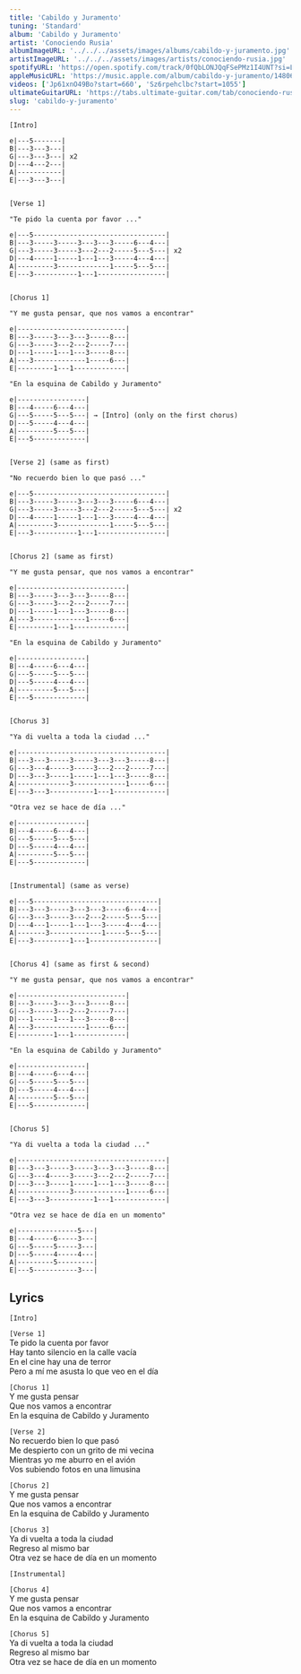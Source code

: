 ```yaml
---
title: 'Cabildo y Juramento'
tuning: 'Standard'
album: 'Cabildo y Juramento'
artist: 'Conociendo Rusia'
albumImageURL: '../../../assets/images/albums/cabildo-y-juramento.jpg'
artistImageURL: '../../../assets/images/artists/conociendo-rusia.jpg'
spotifyURL: 'https://open.spotify.com/track/0fQbLONJQqFSePMz1I4UNT?si=LvXxBhlYSe-C2yeRKiqHqw'
appleMusicURL: 'https://music.apple.com/album/cabildo-y-juramento/1480625429?i=1480625430'
videos: ['Jp61xnO49Bo?start=660', 'Sz6rpehclbc?start=1055']
ultimateGuitarURL: 'https://tabs.ultimate-guitar.com/tab/conociendo-rusia/cabildo-y-juramento-tabs-5042794'
slug: 'cabildo-y-juramento'
---
```


```
[Intro]

e|---5-------|
B|---3---3---|
G|---3---3---| x2
D|---4---2---|
A|-----------|
E|---3---3---|


[Verse 1]

"Te pido la cuenta por favor ..."

e|---5---------------------------------|
B|---3-----3-----3---3---3-----6---4---|
G|---3-----3-----3---2---2-----5---5---| x2
D|---4-----1-----1---1---3-----4---4---|
A|---------3-------------1-----5---5---|
E|---3-----------1---1-----------------|


[Chorus 1]

"Y me gusta pensar, que nos vamos a encontrar"

e|---------------------------|
B|---3-----3---3---3-----8---|
G|---3-----3---2---2-----7---|
D|---1-----1---1---3-----8---|
A|---3-------------1-----6---|
E|---------1---1-------------|

"En la esquina de Cabildo y Juramento"

e|-----------------|
B|---4-----6---4---|
G|---5-----5---5---| → [Intro] (only on the first chorus)
D|---5-----4---4---|
A|---------5---5---|
E|---5-------------|


[Verse 2] (same as first)

"No recuerdo bien lo que pasó ..."

e|---5---------------------------------|
B|---3-----3-----3---3---3-----6---4---|
G|---3-----3-----3---2---2-----5---5---| x2
D|---4-----1-----1---1---3-----4---4---|
A|---------3-------------1-----5---5---|
E|---3-----------1---1-----------------|


[Chorus 2] (same as first)

"Y me gusta pensar, que nos vamos a encontrar"

e|---------------------------|
B|---3-----3---3---3-----8---|
G|---3-----3---2---2-----7---|
D|---1-----1---1---3-----8---|
A|---3-------------1-----6---|
E|---------1---1-------------|

"En la esquina de Cabildo y Juramento"

e|-----------------|
B|---4-----6---4---|
G|---5-----5---5---|
D|---5-----4---4---|
A|---------5---5---|
E|---5-------------|


[Chorus 3]

"Ya di vuelta a toda la ciudad ..."

e|-------------------------------------|
B|---3---3-----3-----3---3---3-----8---|
G|---3---4-----3-----3---2---2-----7---|
D|---3---3-----1-----1---1---3-----8---|
A|-------------3-------------1-----6---|
E|---3---3-----------1---1-------------|

"Otra vez se hace de día ..."

e|-----------------|
B|---4-----6---4---|
G|---5-----5---5---|
D|---5-----4---4---|
A|---------5---5---|
E|---5-------------|


[Instrumental] (same as verse)

e|---5-------------------------------|
B|---3---3-----3---3---3-----6---4---|
G|---3---3-----3---2---2-----5---5---|
D|---4---1-----1---1---3-----4---4---|
A|-------3-------------1-----5---5---|
E|---3---------1---1-----------------|


[Chorus 4] (same as first & second)

"Y me gusta pensar, que nos vamos a encontrar"

e|---------------------------|
B|---3-----3---3---3-----8---|
G|---3-----3---2---2-----7---|
D|---1-----1---1---3-----8---|
A|---3-------------1-----6---|
E|---------1---1-------------|

"En la esquina de Cabildo y Juramento"

e|-----------------|
B|---4-----6---4---|
G|---5-----5---5---|
D|---5-----4---4---|
A|---------5---5---|
E|---5-------------|


[Chorus 5]

"Ya di vuelta a toda la ciudad ..."

e|-------------------------------------|
B|---3---3-----3-----3---3---3-----8---|
G|---3---4-----3-----3---2---2-----7---|
D|---3---3-----1-----1---1---3-----8---|
A|-------------3-------------1-----6---|
E|---3---3-----------1---1-------------|

"Otra vez se hace de día en un momento"

e|---------------5---|
B|---4-----6-----3---|
G|---5-----5-----3---|
D|---5-----4-----4---|
A|---------5---------|
E|---5-----------3---|
```

## Lyrics

`[Intro]`

`[Verse 1]`  
Te pido la cuenta por favor  
Hay tanto silencio en la calle vacía  
En el cine hay una de terror  
Pero a mí me asusta lo que veo en el día

`[Chorus 1]`  
Y me gusta pensar  
Que nos vamos a encontrar  
En la esquina de Cabildo y Juramento

`[Verse 2]`  
No recuerdo bien lo que pasó  
Me despierto con un grito de mi vecina  
Mientras yo me aburro en el avión  
Vos subiendo fotos en una limusina

`[Chorus 2]`  
Y me gusta pensar  
Que nos vamos a encontrar  
En la esquina de Cabildo y Juramento

`[Chorus 3]`  
Ya di vuelta a toda la ciudad  
Regreso al mismo bar  
Otra vez se hace de día en un momento

`[Instrumental]`

`[Chorus 4]`  
Y me gusta pensar  
Que nos vamos a encontrar  
En la esquina de Cabildo y Juramento

`[Chorus 5]`  
Ya di vuelta a toda la ciudad  
Regreso al mismo bar  
Otra vez se hace de día en un momento
